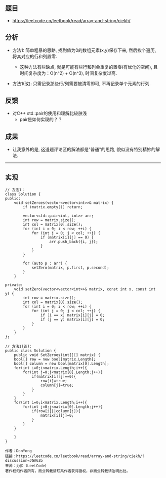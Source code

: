 
## 题目
+ https://leetcode.cn/leetbook/read/array-and-string/ciekh/

## 分析
+ 方法1: 简单粗暴的思路, 找到值为0的数组元素(x,y)保存下来, 然后挨个遍历, 将其对应的行和列置零.
	- 这种方法有些缺点, 就是可能有些行和列会重复的置零(有优化的空间), 且时间复杂度为：O(n^2) + O(n^3), 时间复杂度过高.

+ 方法1(改): 只需记录那些行/列需要被清零即可, 不再记录单个元素的行列.

## 反馈
+ 对C++ std::pair的使用和理解比较肤浅
	- pair是如何实现的？？


## 成果
+ 让我意外的是, 这道题评论区的解法都是"普通"的思路, 貌似没有特别精妙的解法.

-----------------------------------------------------------------------------------------------------------------------------------------------

## 实现
```
// 方法1：
class Solution {
public:
    void setZeroes(vector<vector<int>>& matrix) {
        if (matrix.empty()) return;

        vector<std::pair<int, int>> arr;
        int row = matrix.size();
        int col = matrix[0].size();
        for (int i = 0; i < row; ++i) {
            for (int j = 0; j < col; ++j) {
                if (matrix[i][j] == 0) {
                    arr.push_back({i, j});
                }
            }
        }

        for (auto p : arr) {
            setZero(matrix, p.first, p.second);
        }
    }

private:
    void setZero(vector<vector<int>>& matrix, const int x, const int y) {
        int row = matrix.size();
        int col = matrix[0].size();
        for (int i = 0; i < row; ++i) {
            for (int j = 0; j < col; ++j) {
                if (i == x) matrix[i][j] = 0;
                if (j == y) matrix[i][j] = 0;
            }
        }
    }
};
```

```
// 方法1(该):
public class Solution {
    public void SetZeroes(int[][] matrix) {
    bool[] row = new bool[matrix.Length];
    bool[] column = new bool[matrix[0].Length];
    for(int i=0;i<matrix.Length;i++){
        for(int j=0;j<matrix[0].Length;j++){
            if(matrix[i][j]==0){
                row[i]=true;
                column[j]=true;
            }
        }
    }
    for(int i=0;i<matrix.Length;i++){
        for(int j=0;j<matrix[0].Length;j++){
            if(row[i]||column[j]){
                matrix[i][j]=0;
            }
        }
    }

    }
}

作者：DonYong
链接：https://leetcode.cn/leetbook/read/array-and-string/ciekh/?discussion=JGA6Zo
来源：力扣（LeetCode）
著作权归作者所有。商业转载请联系作者获得授权，非商业转载请注明出处。
```



